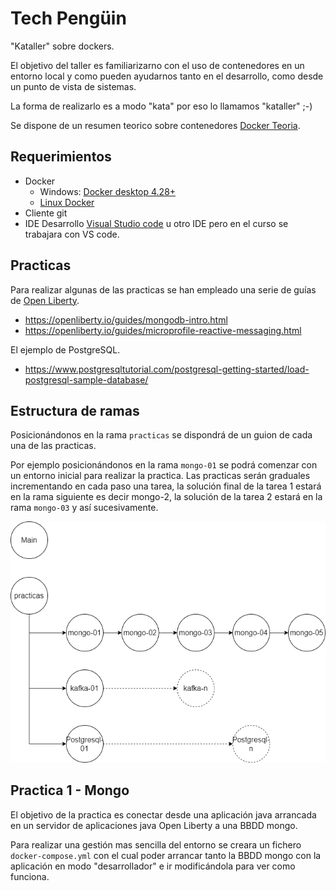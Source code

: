 # Tech Pengüin
"Kataller" sobre dockers.



El objetivo del taller es familiarizarno con el uso de contenedores en un entorno local y como pueden ayudarnos tanto en el desarrollo, como desde un punto de vista de sistemas.



La forma de realizarlo es a modo "kata" por eso lo llamamos "kataller" ;-)



Se dispone de un resumen teorico sobre contenedores [Docker Teoria](./Docker_teoria.md).



## Requerimientos 



- Docker
  - Windows: [Docker desktop 4.28+](https://docs.docker.com/desktop/install/windows-install/)
  - [Linux Docker](https://docs.docker.com/engine/install/)
- Cliente git
- IDE Desarrollo [Visual Studio code](https://code.visualstudio.com/download) u otro IDE pero en el curso se trabajara con VS code.



## Practicas



Para realizar algunas de las practicas se han empleado una serie de guías de [Open Liberty](https://openliberty.io).

- https://openliberty.io/guides/mongodb-intro.html
- https://openliberty.io/guides/microprofile-reactive-messaging.html

El ejemplo de PostgreSQL.

- https://www.postgresqltutorial.com/postgresql-getting-started/load-postgresql-sample-database/





## Estructura de ramas

Posicionándonos en la rama `practicas` se dispondrá de un guion de cada una de las practicas.

Por ejemplo posicionándonos en la rama `mongo-01` se podrá comenzar con un entorno inicial para realizar la practica. Las practicas serán graduales incrementando en cada paso una tarea, la solución final de la tarea 1 estará en la rama siguiente es decir mongo-2, la solución de la tarea 2 estará en la rama `mongo-03` y así sucesivamente.



![](./images/Practicas_01.png)





## Practica 1 - Mongo



El objetivo de la practica es conectar desde una aplicación java arrancada en un servidor de aplicaciones java Open Liberty a una BBDD mongo.

Para realizar una gestión mas sencilla del entorno se creara un fichero `docker-compose.yml` con el cual poder arrancar tanto la BBDD mongo con la aplicación en modo "desarrollador" e ir modificándola para ver como funciona.









